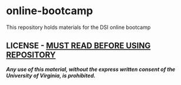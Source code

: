 # online-bootcamp
This repository holds materials for the DSI online bootcamp

## LICENSE - [MUST READ BEFORE USING REPOSITORY](LICENSE)
**_Any use of this material, without the express written consent of the University of Virginia, is prohibited._**
